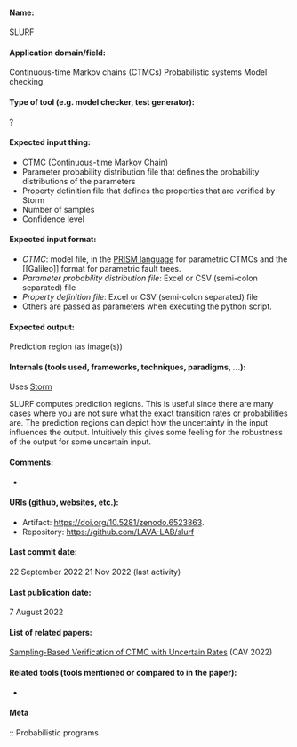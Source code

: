 #### Name:
SLURF

#### Application domain/field:
Continuous-time Markov chains (CTMCs)
Probabilistic systems
Model checking

#### Type of tool (e.g. model checker, test generator):
?

#### Expected input thing:
- CTMC (Continuous-time Markov Chain)
- Parameter probability distribution file that defines the probability distributions of the parameters
- Property definition file that defines the properties that are verified by Storm
- Number of samples
- Confidence level

#### Expected input format:
- *CTMC*: model file, in the [PRISM language](../../Formats/PRISM%20language.md) for parametric CTMCs and the [[Galileo]] format for parametric fault trees.
- *Parameter probability distribution file*: Excel or CSV (semi-colon separated) file
- *Property definition file*: Excel or CSV (semi-colon separated) file
- Others are passed as parameters when executing the python script.

#### Expected output:
Prediction region (as image(s))

#### Internals (tools used, frameworks, techniques, paradigms, ...):
Uses [Storm](../../Tools/Checkers/Storm.md)

SLURF computes prediction regions. This is useful since there are many cases where you are not sure what the exact transition rates or probabilities are. 
The prediction regions can depict how the uncertainty in the input influences the output. Intuitively this gives some feeling for the robustness of the output for some uncertain input.

#### Comments:
-

#### URIs (github, websites, etc.):
- Artifact: https://doi.org/10.5281/zenodo.6523863.
- Repository: https://github.com/LAVA-LAB/slurf

#### Last commit date:
22 September 2022
21 Nov 2022 (last activity)

#### Last publication date:
7 August 2022

#### List of related papers:
[Sampling-Based Verification of CTMC with Uncertain Rates](https://doi.org/10.1007/978-3-031-13188-2_2) (CAV 2022)

#### Related tools (tools mentioned or compared to in the paper):
-

#### Meta
:: Probabilistic programs
